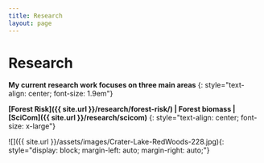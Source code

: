 ```yaml
---
title: Research
layout: page
---
```



# Research

**My current research work focuses on three main areas**
{: style="text-align: center; font-size: 1.9em"}

**[Forest Risk]({{ site.url }}/research/forest-risk/) \| Forest biomass \| [SciCom]({{ site.url }}/research/scicom)**
{: style="text-align: center; font-size: x-large"}

![]({{ site.url }}/assets/images/Crater-Lake-RedWoods-228.jpg){: style="display: block;     margin-left: auto;     margin-right: auto;"}
